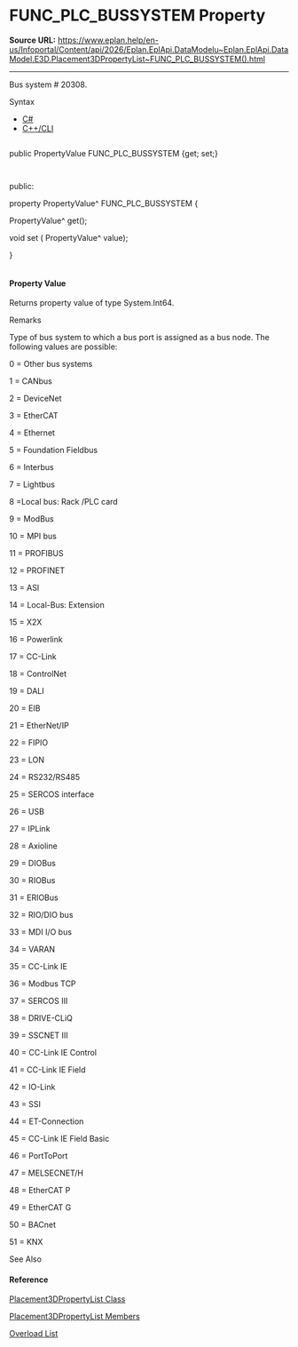 # FUNC_PLC_BUSSYSTEM Property

**Source URL:** https://www.eplan.help/en-us/Infoportal/Content/api/2026/Eplan.EplApi.DataModelu~Eplan.EplApi.DataModel.E3D.Placement3DPropertyList~FUNC_PLC_BUSSYSTEM().html

---

Bus system # 20308.

Syntax

- [C#](#i-syntax-CS)
- [C++/CLI](#i-syntax-CPP2005)

```
```
public PropertyValue FUNC_PLC_BUSSYSTEM {get; set;}
```
```

```
```
public:
property PropertyValue^ FUNC_PLC_BUSSYSTEM {
   PropertyValue^ get();
   void set (    PropertyValue^ value);
}
```
```

#### Property Value

Returns property value of type System.Int64.

Remarks

Type of bus system to which a bus port is assigned as a bus node. The following values are possible:

0 = Other bus systems

1 = CANbus

2 = DeviceNet

3 = EtherCAT

4 = Ethernet

5 = Foundation Fieldbus

6 = Interbus

7 = Lightbus

8 =Local bus: Rack /PLC card

9 = ModBus

10 = MPI bus

11 = PROFIBUS

12 = PROFINET

13 = ASI

14 = Local-Bus: Extension

15 = X2X

16 = Powerlink

17 = CC-Link

18 = ControlNet

19 = DALI

20 = EIB

21 = EtherNet/IP

22 = FIPIO

23 = LON

24 = RS232/RS485

25 = SERCOS interface

26 = USB

27 = IPLink

28 = Axioline

29 = DIOBus

30 = RIOBus

31 = ERIOBus

32 = RIO/DIO bus

33 = MDI I/O bus

34 = VARAN

35 = CC-Link IE

36 = Modbus TCP

37 = SERCOS III

38 = DRIVE-CLiQ

39 = SSCNET III

40 = CC-Link IE Control

41 = CC-Link IE Field

42 = IO-Link

43 = SSI

44 = ET-Connection

45 = CC-Link IE Field Basic

46 = PortToPort

47 = MELSECNET/H

48 = EtherCAT P

49 = EtherCAT G

50 = BACnet

51 = KNX



See Also

#### Reference

[Placement3DPropertyList Class](Eplan.EplApi.DataModelu~Eplan.EplApi.DataModel.E3D.Placement3DPropertyList.html)
  
[Placement3DPropertyList Members](Eplan.EplApi.DataModelu~Eplan.EplApi.DataModel.E3D.Placement3DPropertyList_members.html)
  
[Overload List](Eplan.EplApi.DataModelu~Eplan.EplApi.DataModel.E3D.Placement3DPropertyList~FUNC_PLC_BUSSYSTEM.html)
